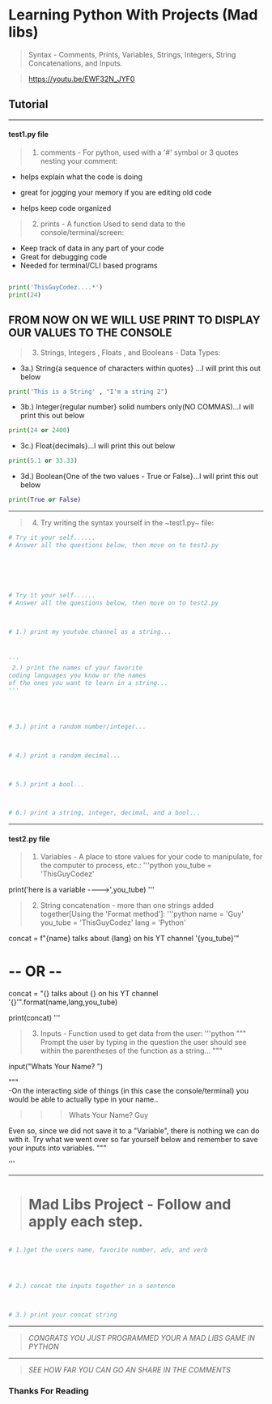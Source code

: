 # Learning Python With Projects (Mad libs) 
> Syntax - Comments, Prints, Variables, Strings, Integers, String Concatenations, and Inputs.

> https://youtu.be/EWF32N_JYF0


## Tutorial
	    
___
#### test1.py file

>  1. comments - For python, used with a '#' symbol or 3 quotes nesting your comment:


* helps explain what the code is doing
  
* great for jogging your memory if you are editing old code
  
* helps keep code organized


> 2. prints - A function Used to send data to the console/terminal/screen:

* Keep track of data in any part of your code
* Great for debugging code
* Needed for terminal/CLI based programs

```python

print('ThisGuyCodez....*')
print(24)

```

## FROM NOW ON WE WILL USE PRINT TO DISPLAY OUR VALUES TO THE CONSOLE 


> 3. Strings, Integers , Floats , and Booleans - Data Types:


* 3a.) String{a sequence of characters within quotes} ...I will print this out below
```python
print('This is a String' , "I'm a string 2")
```
* 3b.) Integer{regular number} solid numbers only(NO COMMAS)...I will print this out below
```python
print(24 or 2400)
```
* 3c.) Float{decimals}...I will print this out below
```python
print(5.1 or 33.33)
```
* 3d.) Boolean{One of the two values - True or False}...I will print this out below
```python
print(True or False)
```
___

> 4. Try writing the syntax yourself in the ~test1.py~ file:

```python
# Try it your self......
# Answer all the questions below, then move on to test2.py






# Try it your self......
# Answer all the questions below, then move on to test2.py



# 1.) print my youtube channel as a string...



'''
 2.) print the names of your favorite 
coding languages you know or the names 
of the ones you want to learn in a string...
''' 




# 3.) print a random number/integer...



# 4.) print a random decimal...



# 5.) print a bool...



# 6.) print a string, integer, decimal, and a bool...


```

___
#### test2.py file



> 1. Variables - A place to store values for your code to manipulate, for the computer to process, etc.:
'''python
you_tube = 'ThisGuyCodez'

print('here is a variable ---->',you_tube) 
'''			
> 2. String concatenation - more than one strings added together[Using the 'Format method']:
'''python
name = 'Guy'
you_tube = 'ThisGuyCodez'
lang = 'Python'

concat = f"{name} talks about	{lang} on his YT channel '{you_tube}'"
# -- OR --
concat = "{} talks about	{} on his YT channel '{}'".format(name,lang,you_tube)
			
print(concat)
'''

> 3. Inputs - Function used to get data from the user:
'''python
"""
Prompt the user by typing in 
the question the user should see
within the parentheses of the function as a string...
"""

input("Whats Your Name? ")	

"""		
-On the interacting side of things 
(in this case the console/terminal)
you would be able to actually type in your name..

>>> Whats Your Name? Guy

Even so, since we did not save it to a "Variable", there is
nothing we can do with it. Try what we went over so far yourself below
and remember to save your inputs into variables.
"""

'''		


___

> # Mad Libs Project - Follow and apply each step.
  

```python 

# 1.)get the users name, favorite number, adv, and verb




# 2.) concat the inputs together in a sentence



# 3.) print your concat string

```
___


> *CONGRATS YOU JUST PROGRAMMED YOUR A MAD LIBS GAME IN PYTHON*
---
> *SEE HOW FAR YOU CAN GO AN SHARE IN THE COMMENTS*


### Thanks For Reading 
